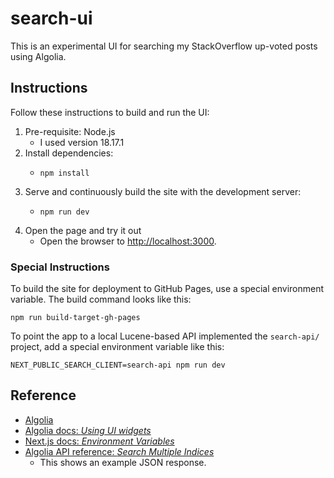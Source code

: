 # search-ui

This is an experimental UI for searching my StackOverflow up-voted posts using Algolia.


## Instructions

Follow these instructions to build and run the UI:

1. Pre-requisite: Node.js
    * I used version 18.17.1
2. Install dependencies:
    * ```shell
      npm install
      ```
3. Serve and continuously build the site with the development server:
    * ```shell
      npm run dev
      ```
4. Open the page and try it out
   * Open the browser to <http://localhost:3000>.


### Special Instructions

To build the site for deployment to GitHub Pages, use a special environment variable. The build command looks like this:

```shell
npm run build-target-gh-pages
```

To point the app to a local Lucene-based API implemented the `search-api/` project, add a special environment variable
like this:

```shell
NEXT_PUBLIC_SEARCH_CLIENT=search-api npm run dev
```


## Reference

* [Algolia](https://www.algolia.com/)
* [Algolia docs: *Using UI widgets*](https://www.algolia.com/doc/guides/building-search-ui/what-is-instantsearch/react-hooks#using-ui-widgets)
* [Next.js docs: *Environment Variables*](https://nextjs.org/docs/basic-features/environment-variables)
* [Algolia API reference: *Search Multiple Indices*](https://www.algolia.com/doc/api-reference/api-methods/multiple-queries/#json-format)
  * This shows an example JSON response.
